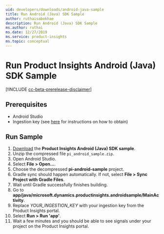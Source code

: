 ```yaml
---
uid: developers/downloads/android-java-sample
title: Run Android (Java) SDK Sample
author: ruthaisabokhae
description: Run Android (Java) SDK Sample
ms.author: ruthai
ms.date: 12/27/2019
ms.service: product-insights
ms.topic: conceptual
---
```


# Run Product Insights Android (Java) SDK Sample

[!INCLUDE [cc-beta-prerelease-disclaimer]( includes/cc-beta-prerelease-disclaimer.md)]

## Prerequisites

- Android Studio
- Ingestion key (see [here](android-java.md) for instructions on how to obtain)

## Run Sample

1. [Download](https://download.pi.dynamics.com/sdk/ProductInsightsSamples/pi_android_sample.zip) the **Product Insights Android (Java) SDK sample**.
2. Unzip the compressed file `pi_android_sample.zip`.
3. Open Android Studio.
4. Select **File > Open...**.
5. Choose the decompressed **pi-android-sample** project.
6. Gradle sync should happen automatically. If not, select **File > Sync Project with Gradle Files**.
7. Wait until Gradle successfully finishes building.
8. Go to **app/java/microsoft.dynamics.productinsights.androidsample/MainActivity**.
9. Replace *YOUR_INGESTION_KEY* with your ingestion key from the Product Insights portal.
10. Select **Run > Run 'app'**.
11. Wait a few minutes and you should be able to see signals under your project on the Product Insights portal.
